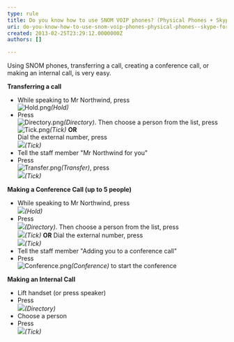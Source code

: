 ```yaml
---
type: rule
title: Do you know how to use SNOM VOIP phones? (Physical Phones + Skype for Business)
uri: do-you-know-how-to-use-snom-voip-phones-physical-phones--skype-for-business
created: 2013-02-25T23:29:12.0000000Z
authors: []

---
```


 


Using SNOM phones, transferring a call, creating a conference call, or making an internal call, is very easy.<br>

 **Transferring a call**

- While speaking to Mr Northwind, press <br>         ![Hold.png](/ITAndNetworking/Rules-to-Better-Lync/PublishingImages/Hold.png)*(Hold)*
- Press <br>         ![Directory.png](/ITAndNetworking/Rules-to-Better-Lync/PublishingImages/Directory.png)*(Directory)*. Then choose a person from the list, press <br>         ![Tick.png](/ITAndNetworking/Rules-to-Better-Lync/PublishingImages/Tick.png)*(Tick)*
**OR**
<br>         Dial the external number, press <br>         ![](/ITAndNetworking/Rules-to-Better-Lync/PublishingImages/Tick.png)*(Tick)*
- Tell the staff member "Mr Northwind for you"
- Press <br>         ![Transfer.png](/ITAndNetworking/Rules-to-Better-Lync/PublishingImages/Transfer.png)*(Transfer)*, press <br>         ![](/ITAndNetworking/Rules-to-Better-Lync/PublishingImages/Tick.png)*(Tick)*




**Making a Conference Call (up to 5 people)**

- While speaking to Mr Northwind, press <br>         ![](/ITAndNetworking/Rules-to-Better-Lync/PublishingImages/Hold.png)*(Hold)*
- Press <br>         ![](/ITAndNetworking/Rules-to-Better-Lync/PublishingImages/Directory.png)*(Directory)*. Then choose a person from the list, press <br>         ![](/ITAndNetworking/Rules-to-Better-Lync/PublishingImages/Tick.png)*(Tick)*
**OR**
 Dial the external number, press <br>         ![](/ITAndNetworking/Rules-to-Better-Lync/PublishingImages/Tick.png)*(Tick)*
- Tell the staff member "Adding you to a conference call"
- Press <br>         ![Conference.png](/ITAndNetworking/Rules-to-Better-Lync/PublishingImages/Conference.png)*(Conference)* to start the conference




**Making an Internal Call**

- Lift handset (or press speaker)
- Press <br>         ![](/ITAndNetworking/Rules-to-Better-Lync/PublishingImages/Directory.png)*(Directory)*
- Choose a person
- Press <br>         ![](/ITAndNetworking/Rules-to-Better-Lync/PublishingImages/Tick.png)*(Tick)*



